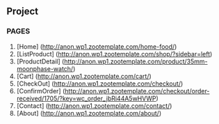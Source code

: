 ## Project 

### PAGES
1. [Home] (http://anon.wp1.zootemplate.com/home-food/)
2. [ListProduct] (http://anon.wp1.zootemplate.com/shop/?sidebar=left)
3. [ProductDetail] (http://anon.wp1.zootemplate.com/product/35mm-moonphase-watch/)
4. [Cart] (http://anon.wp1.zootemplate.com/cart/)
5. [CheckOut] (http://anon.wp1.zootemplate.com/checkout/)
6. [ConfirmOrder] (http://anon.wp1.zootemplate.com/checkout/order-received/1705/?key=wc_order_jbRi44A5wHVWP)
7. [Contact] (http://anon.wp1.zootemplate.com/contact/)
8. [About] (http://anon.wp1.zootemplate.com/about/)
